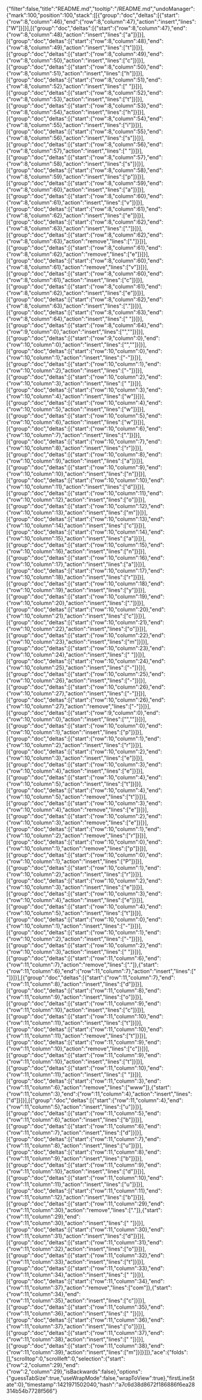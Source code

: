 {"filter":false,"title":"README.md","tooltip":"/README.md","undoManager":{"mark":100,"position":100,"stack":[[{"group":"doc","deltas":[{"start":{"row":8,"column":46},"end":{"row":8,"column":47},"action":"insert","lines":["W"]}]}],[{"group":"doc","deltas":[{"start":{"row":8,"column":47},"end":{"row":8,"column":48},"action":"insert","lines":["a"]}]}],[{"group":"doc","deltas":[{"start":{"row":8,"column":48},"end":{"row":8,"column":49},"action":"insert","lines":["t"]}]}],[{"group":"doc","deltas":[{"start":{"row":8,"column":49},"end":{"row":8,"column":50},"action":"insert","lines":["c"]}]}],[{"group":"doc","deltas":[{"start":{"row":8,"column":50},"end":{"row":8,"column":51},"action":"insert","lines":["h"]}]}],[{"group":"doc","deltas":[{"start":{"row":8,"column":51},"end":{"row":8,"column":52},"action":"insert","lines":[" "]}]}],[{"group":"doc","deltas":[{"start":{"row":8,"column":52},"end":{"row":8,"column":53},"action":"insert","lines":["t"]}]}],[{"group":"doc","deltas":[{"start":{"row":8,"column":53},"end":{"row":8,"column":54},"action":"insert","lines":["h"]}]}],[{"group":"doc","deltas":[{"start":{"row":8,"column":54},"end":{"row":8,"column":55},"action":"insert","lines":["i"]}]}],[{"group":"doc","deltas":[{"start":{"row":8,"column":55},"end":{"row":8,"column":56},"action":"insert","lines":["s"]}]}],[{"group":"doc","deltas":[{"start":{"row":8,"column":56},"end":{"row":8,"column":57},"action":"insert","lines":[" "]}]}],[{"group":"doc","deltas":[{"start":{"row":8,"column":57},"end":{"row":8,"column":58},"action":"insert","lines":["s"]}]}],[{"group":"doc","deltas":[{"start":{"row":8,"column":58},"end":{"row":8,"column":59},"action":"insert","lines":["p"]}]}],[{"group":"doc","deltas":[{"start":{"row":8,"column":59},"end":{"row":8,"column":60},"action":"insert","lines":["a"]}]}],[{"group":"doc","deltas":[{"start":{"row":8,"column":60},"end":{"row":8,"column":61},"action":"insert","lines":["v"]}]}],[{"group":"doc","deltas":[{"start":{"row":8,"column":61},"end":{"row":8,"column":62},"action":"insert","lines":["e"]}]}],[{"group":"doc","deltas":[{"start":{"row":8,"column":62},"end":{"row":8,"column":63},"action":"insert","lines":["."]}]}],[{"group":"doc","deltas":[{"start":{"row":8,"column":62},"end":{"row":8,"column":63},"action":"remove","lines":["."]}]}],[{"group":"doc","deltas":[{"start":{"row":8,"column":61},"end":{"row":8,"column":62},"action":"remove","lines":["e"]}]}],[{"group":"doc","deltas":[{"start":{"row":8,"column":60},"end":{"row":8,"column":61},"action":"remove","lines":["v"]}]}],[{"group":"doc","deltas":[{"start":{"row":8,"column":60},"end":{"row":8,"column":61},"action":"insert","lines":["c"]}]}],[{"group":"doc","deltas":[{"start":{"row":8,"column":61},"end":{"row":8,"column":62},"action":"insert","lines":["e"]}]}],[{"group":"doc","deltas":[{"start":{"row":8,"column":62},"end":{"row":8,"column":63},"action":"insert","lines":["."]}]}],[{"group":"doc","deltas":[{"start":{"row":8,"column":63},"end":{"row":8,"column":64},"action":"insert","lines":[" "]}]}],[{"group":"doc","deltas":[{"start":{"row":8,"column":64},"end":{"row":9,"column":0},"action":"insert","lines":["",""]}]}],[{"group":"doc","deltas":[{"start":{"row":9,"column":0},"end":{"row":10,"column":0},"action":"insert","lines":["",""]}]}],[{"group":"doc","deltas":[{"start":{"row":10,"column":0},"end":{"row":10,"column":1},"action":"insert","lines":["-"]}]}],[{"group":"doc","deltas":[{"start":{"row":10,"column":1},"end":{"row":10,"column":2},"action":"insert","lines":["-"]}]}],[{"group":"doc","deltas":[{"start":{"row":10,"column":2},"end":{"row":10,"column":3},"action":"insert","lines":[" "]}]}],[{"group":"doc","deltas":[{"start":{"row":10,"column":3},"end":{"row":10,"column":4},"action":"insert","lines":["w"]}]}],[{"group":"doc","deltas":[{"start":{"row":10,"column":4},"end":{"row":10,"column":5},"action":"insert","lines":["w"]}]}],[{"group":"doc","deltas":[{"start":{"row":10,"column":5},"end":{"row":10,"column":6},"action":"insert","lines":["w"]}]}],[{"group":"doc","deltas":[{"start":{"row":10,"column":6},"end":{"row":10,"column":7},"action":"insert","lines":["."]}]}],[{"group":"doc","deltas":[{"start":{"row":10,"column":7},"end":{"row":10,"column":8},"action":"insert","lines":["r"]}]}],[{"group":"doc","deltas":[{"start":{"row":10,"column":8},"end":{"row":10,"column":9},"action":"insert","lines":["a"]}]}],[{"group":"doc","deltas":[{"start":{"row":10,"column":9},"end":{"row":10,"column":10},"action":"insert","lines":["n"]}]}],[{"group":"doc","deltas":[{"start":{"row":10,"column":10},"end":{"row":10,"column":11},"action":"insert","lines":["d"]}]}],[{"group":"doc","deltas":[{"start":{"row":10,"column":11},"end":{"row":10,"column":12},"action":"insert","lines":["o"]}]}],[{"group":"doc","deltas":[{"start":{"row":10,"column":12},"end":{"row":10,"column":13},"action":"insert","lines":["m"]}]}],[{"group":"doc","deltas":[{"start":{"row":10,"column":13},"end":{"row":10,"column":14},"action":"insert","lines":["c"]}]}],[{"group":"doc","deltas":[{"start":{"row":10,"column":14},"end":{"row":10,"column":15},"action":"insert","lines":["a"]}]}],[{"group":"doc","deltas":[{"start":{"row":10,"column":15},"end":{"row":10,"column":16},"action":"insert","lines":["n"]}]}],[{"group":"doc","deltas":[{"start":{"row":10,"column":16},"end":{"row":10,"column":17},"action":"insert","lines":["a"]}]}],[{"group":"doc","deltas":[{"start":{"row":10,"column":17},"end":{"row":10,"column":18},"action":"insert","lines":["r"]}]}],[{"group":"doc","deltas":[{"start":{"row":10,"column":18},"end":{"row":10,"column":19},"action":"insert","lines":["y"]}]}],[{"group":"doc","deltas":[{"start":{"row":10,"column":19},"end":{"row":10,"column":20},"action":"insert","lines":["."]}]}],[{"group":"doc","deltas":[{"start":{"row":10,"column":20},"end":{"row":10,"column":21},"action":"insert","lines":["c"]}]}],[{"group":"doc","deltas":[{"start":{"row":10,"column":21},"end":{"row":10,"column":22},"action":"insert","lines":["o"]}]}],[{"group":"doc","deltas":[{"start":{"row":10,"column":22},"end":{"row":10,"column":23},"action":"insert","lines":["m"]}]}],[{"group":"doc","deltas":[{"start":{"row":10,"column":23},"end":{"row":10,"column":24},"action":"insert","lines":[" "]}]}],[{"group":"doc","deltas":[{"start":{"row":10,"column":24},"end":{"row":10,"column":25},"action":"insert","lines":["-"]}]}],[{"group":"doc","deltas":[{"start":{"row":10,"column":25},"end":{"row":10,"column":26},"action":"insert","lines":["-"]}]}],[{"group":"doc","deltas":[{"start":{"row":10,"column":26},"end":{"row":10,"column":27},"action":"insert","lines":["-"]}]}],[{"group":"doc","deltas":[{"start":{"row":10,"column":26},"end":{"row":10,"column":27},"action":"remove","lines":["-"]}]}],[{"group":"doc","deltas":[{"start":{"row":9,"column":0},"end":{"row":10,"column":0},"action":"insert","lines":["",""]}]}],[{"group":"doc","deltas":[{"start":{"row":10,"column":0},"end":{"row":10,"column":1},"action":"insert","lines":["p"]}]}],[{"group":"doc","deltas":[{"start":{"row":10,"column":1},"end":{"row":10,"column":2},"action":"insert","lines":["r"]}]}],[{"group":"doc","deltas":[{"start":{"row":10,"column":2},"end":{"row":10,"column":3},"action":"insert","lines":["e"]}]}],[{"group":"doc","deltas":[{"start":{"row":10,"column":3},"end":{"row":10,"column":4},"action":"insert","lines":["e"]}]}],[{"group":"doc","deltas":[{"start":{"row":10,"column":4},"end":{"row":10,"column":5},"action":"insert","lines":["t"]}]}],[{"group":"doc","deltas":[{"start":{"row":10,"column":4},"end":{"row":10,"column":5},"action":"remove","lines":["t"]}]}],[{"group":"doc","deltas":[{"start":{"row":10,"column":3},"end":{"row":10,"column":4},"action":"remove","lines":["e"]}]}],[{"group":"doc","deltas":[{"start":{"row":10,"column":2},"end":{"row":10,"column":3},"action":"remove","lines":["e"]}]}],[{"group":"doc","deltas":[{"start":{"row":10,"column":1},"end":{"row":10,"column":2},"action":"remove","lines":["r"]}]}],[{"group":"doc","deltas":[{"start":{"row":10,"column":0},"end":{"row":10,"column":1},"action":"remove","lines":["p"]}]}],[{"group":"doc","deltas":[{"start":{"row":10,"column":0},"end":{"row":10,"column":1},"action":"insert","lines":["P"]}]}],[{"group":"doc","deltas":[{"start":{"row":10,"column":1},"end":{"row":10,"column":2},"action":"insert","lines":["r"]}]}],[{"group":"doc","deltas":[{"start":{"row":10,"column":2},"end":{"row":10,"column":3},"action":"insert","lines":["e"]}]}],[{"group":"doc","deltas":[{"start":{"row":10,"column":3},"end":{"row":10,"column":4},"action":"insert","lines":["e"]}]}],[{"group":"doc","deltas":[{"start":{"row":10,"column":4},"end":{"row":10,"column":5},"action":"insert","lines":["t"]}]}],[{"group":"doc","deltas":[{"start":{"row":10,"column":0},"end":{"row":10,"column":1},"action":"insert","lines":["-"]}]}],[{"group":"doc","deltas":[{"start":{"row":10,"column":1},"end":{"row":10,"column":2},"action":"insert","lines":["-"]}]}],[{"group":"doc","deltas":[{"start":{"row":10,"column":2},"end":{"row":10,"column":3},"action":"insert","lines":[" "]}]}],[{"group":"doc","deltas":[{"start":{"row":11,"column":6},"end":{"row":11,"column":7},"action":"remove","lines":["."]},{"start":{"row":11,"column":6},"end":{"row":11,"column":7},"action":"insert","lines":[" "]}]}],[{"group":"doc","deltas":[{"start":{"row":11,"column":7},"end":{"row":11,"column":8},"action":"insert","lines":["d"]}]}],[{"group":"doc","deltas":[{"start":{"row":11,"column":8},"end":{"row":11,"column":9},"action":"insert","lines":["o"]}]}],[{"group":"doc","deltas":[{"start":{"row":11,"column":9},"end":{"row":11,"column":10},"action":"insert","lines":["c"]}]}],[{"group":"doc","deltas":[{"start":{"row":11,"column":10},"end":{"row":11,"column":11},"action":"insert","lines":["t"]}]}],[{"group":"doc","deltas":[{"start":{"row":11,"column":10},"end":{"row":11,"column":11},"action":"remove","lines":["t"]}]}],[{"group":"doc","deltas":[{"start":{"row":11,"column":9},"end":{"row":11,"column":10},"action":"remove","lines":["c"]}]}],[{"group":"doc","deltas":[{"start":{"row":11,"column":9},"end":{"row":11,"column":10},"action":"insert","lines":["t"]}]}],[{"group":"doc","deltas":[{"start":{"row":11,"column":10},"end":{"row":11,"column":11},"action":"insert","lines":[" "]}]}],[{"group":"doc","deltas":[{"start":{"row":11,"column":3},"end":{"row":11,"column":6},"action":"remove","lines":["www"]},{"start":{"row":11,"column":3},"end":{"row":11,"column":4},"action":"insert","lines":["d"]}]}],[{"group":"doc","deltas":[{"start":{"row":11,"column":4},"end":{"row":11,"column":5},"action":"insert","lines":["u"]}]}],[{"group":"doc","deltas":[{"start":{"row":11,"column":5},"end":{"row":11,"column":6},"action":"insert","lines":["b"]}]}],[{"group":"doc","deltas":[{"start":{"row":11,"column":6},"end":{"row":11,"column":7},"action":"insert","lines":["d"]}]}],[{"group":"doc","deltas":[{"start":{"row":11,"column":7},"end":{"row":11,"column":8},"action":"insert","lines":["u"]}]}],[{"group":"doc","deltas":[{"start":{"row":11,"column":8},"end":{"row":11,"column":9},"action":"insert","lines":["b"]}]}],[{"group":"doc","deltas":[{"start":{"row":11,"column":9},"end":{"row":11,"column":10},"action":"insert","lines":["d"]}]}],[{"group":"doc","deltas":[{"start":{"row":11,"column":10},"end":{"row":11,"column":11},"action":"insert","lines":["u"]}]}],[{"group":"doc","deltas":[{"start":{"row":11,"column":11},"end":{"row":11,"column":12},"action":"insert","lines":["b"]}]}],[{"group":"doc","deltas":[{"start":{"row":11,"column":29},"end":{"row":11,"column":30},"action":"remove","lines":["."]},{"start":{"row":11,"column":29},"end":{"row":11,"column":30},"action":"insert","lines":[" "]}]}],[{"group":"doc","deltas":[{"start":{"row":11,"column":30},"end":{"row":11,"column":31},"action":"insert","lines":["d"]}]}],[{"group":"doc","deltas":[{"start":{"row":11,"column":31},"end":{"row":11,"column":32},"action":"insert","lines":["o"]}]}],[{"group":"doc","deltas":[{"start":{"row":11,"column":32},"end":{"row":11,"column":33},"action":"insert","lines":["t"]}]}],[{"group":"doc","deltas":[{"start":{"row":11,"column":33},"end":{"row":11,"column":34},"action":"insert","lines":[" "]}]}],[{"group":"doc","deltas":[{"start":{"row":11,"column":34},"end":{"row":11,"column":37},"action":"remove","lines":["com"]},{"start":{"row":11,"column":34},"end":{"row":11,"column":35},"action":"insert","lines":["c"]}]}],[{"group":"doc","deltas":[{"start":{"row":11,"column":35},"end":{"row":11,"column":36},"action":"insert","lines":[" "]}]}],[{"group":"doc","deltas":[{"start":{"row":11,"column":36},"end":{"row":11,"column":37},"action":"insert","lines":["o"]}]}],[{"group":"doc","deltas":[{"start":{"row":11,"column":37},"end":{"row":11,"column":38},"action":"insert","lines":[" "]}]}],[{"group":"doc","deltas":[{"start":{"row":11,"column":38},"end":{"row":11,"column":39},"action":"insert","lines":["m"]}]}]]},"ace":{"folds":[],"scrolltop":0,"scrollleft":0,"selection":{"start":{"row":2,"column":29},"end":{"row":2,"column":29},"isBackwards":false},"options":{"guessTabSize":true,"useWrapMode":false,"wrapToView":true},"firstLineState":0},"timestamp":1421971502040,"hash":"a7c6d38d8672f186886f6ea28314b54b7728f566"}